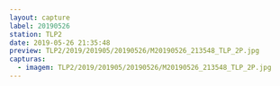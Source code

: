 ```yaml
---
layout: capture
label: 20190526
station: TLP2
date: 2019-05-26 21:35:48
preview: TLP2/2019/201905/20190526/M20190526_213548_TLP_2P.jpg
capturas:
  - imagem: TLP2/2019/201905/20190526/M20190526_213548_TLP_2P.jpg
---
```

